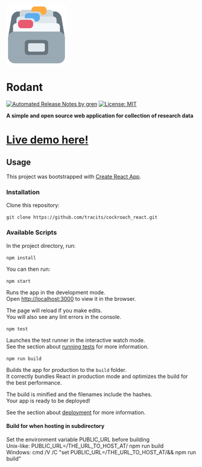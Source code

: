![](card-file-box-emoji.png)

# Rodant
[![Automated Release Notes by gren](https://img.shields.io/badge/%F0%9F%A4%96-release%20notes-00B2EE.svg)](https://github-tools.github.io/github-release-notes/)
[![License: MIT](https://img.shields.io/badge/License-MIT-yellow.svg)](https://opensource.org/licenses/MIT)

**A simple and open source web application for collection of research data**

# [Live demo here!](https://martingerdin.github.io/rodant-demo)

## Usage
This project was bootstrapped with [Create React App](https://github.com/facebook/create-react-app).

### Installation

Clone this repository:  

`git clone https://github.com/tracits/cockroach_react.git`

### Available Scripts

In the project directory, run:  

`npm install`  

You can then run:  

`npm start`  

Runs the app in the development mode.  
Open [http://localhost:3000](http://localhost:3000) to view it in the browser.  

The page will reload if you make edits.  
You will also see any lint errors in the console.  

`npm test`  

Launches the test runner in the interactive watch mode.  
See the section about [running tests](https://facebook.github.io/create-react-app/docs/running-tests) for more information.  

`npm run build`  

Builds the app for production to the `build` folder.  
It correctly bundles React in production mode and optimizes the build for the best performance.  

The build is minified and the filenames include the hashes.  
Your app is ready to be deployed!  

See the section about [deployment](https://facebook.github.io/create-react-app/docs/deployment) for more information.

#### Build for when hosting in subdirectory
Set the environment variable PUBLIC_URL before building  
Unix-like: PUBLIC_URL=/THE_URL_TO_HOST_AT/ npm run build  
Windows: cmd /V /C "set PUBLIC_URL=/THE_URL_TO_HOST_AT/&& npm run build"  
